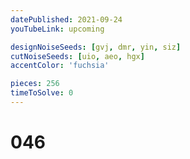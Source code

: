 ```yaml
---
datePublished: 2021-09-24
youTubeLink: upcoming

designNoiseSeeds: [gvj, dmr, yin, siz]
cutNoiseSeeds: [uio, aeo, hgx]
accentColor: 'fuchsia'

pieces: 256
timeToSolve: 0
---
```


# 046
